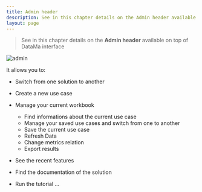 ```yaml
---
title: Admin header
description: See in this chapter details on the Admin header available on top of DataMa interface
layout: page
---
```


> See in this chapter details on the **Admin header**  available on top of DataMa interface

![admin]({{site.url}}/{{site.baseurl}}/core_app/old/images/compare_home_admin.png)


It allows you to:
* Switch from one solution to another
* Create a new use case
* Manage your current workbook
  * Find informations about the current use case
  * Manage your saved use cases and switch from one to another
  * Save the current use case
  * Refresh Data
  * Change metrics relation
  * Export results

* See the recent features
* Find the documentation of the solution
* Run the tutorial ...
